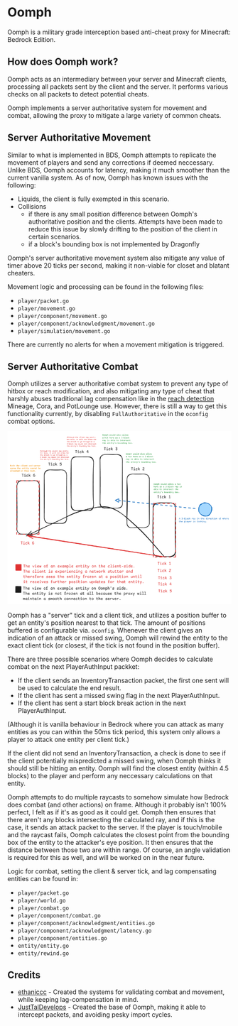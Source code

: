 # Oomph
Oomph is a military grade interception based anti-cheat proxy for Minecraft: Bedrock Edition.

## How does Oomph work?
Oomph acts as an intermediary between your server and Minecraft clients, processing all packets sent by the client and the server. It performs various checks on all packets to detect potential cheats.

Oomph implements a server authoritative system for movement and combat, allowing the proxy to mitigate a large variety of common cheats.

## Server Authoritative Movement
Similar to what is implemented in BDS, Oomph attempts to replicate the movement of players and send any corrections if deemed neccessary. Unlike BDS, Oomph accounts for latency, making it much smoother than the current vanilla system. As of now, Oomph has known issues with the following:
* Liquids, the client is fully exempted in this scenario.
* Collisions
    - if there is any small position difference between Oomph's authoritative position and the clients. Attempts have been made to reduce this issue by slowly drifting to the position of the client in certain scenarios.
    - if a block's bounding box is not implemented by Dragonfly

Oomph's server authoritative movement system also mitigate any value of timer above 20 ticks per second, making it non-viable for closet and blatant cheaters.

Movement logic and processing can be found in the following files:
* `player/packet.go`
* `player/movement.go`
* `player/component/movement.go`
* `player/component/acknowledgment/movement.go`
* `player/simulation/movement.go`

There are currently no alerts for when a movement mitigation is triggered.

## Server Authoritative Combat
Oomph utilizes a server authoritative combat system to prevent any type of hitbox or reach modification, and also mitigating any type of cheat that harshly abuses traditional lag compensation like in the [reach detection](https://github.com/oomph-ac/oomph/commit/de222dfa27721f42c7497002fbd172c9bbcbb26b) Mineage, Cora, and PotLounge use. However, there is still a way to get this functionality currently, by disabling `FullAuthoritative` in the `oconfig` combat options.

![](assets/combat_system_basic.png)

Oomph has a "server" tick and a client tick, and utilizes a position buffer to get an entity's position nearest to that tick. The amount of positions buffered is configurable via. `oconfig`. Whenever the client gives an indication of an attack or missed swing, Oomph will rewind the entity to the exact client tick (or closest, if the tick is not found in the position buffer). 

There are three possible scenarios where Oomph decides to calculate combat on the next PlayerAuthInput packket:
* If the client sends an InventoryTransaction packet, the first one sent will be used to calculate the end result.
* If the client has sent a missed swing flag in the next PlayerAuthInput.
* If the client has sent a start block break action in the next PlayerAuthInput.

(Although it is vanilla behaviour in Bedrock where you can attack as many entities as you can within the 50ms tick period, this system only allows a player to attack one entity per client tick.)

If the client did not send an InventoryTransaction, a check is done to see if the client potentially mispredicted a missed swing, when Oomph thinks it should still be hitting an entity. Oomph will find the closest entity (within 4.5 blocks) to the player and perform any neccessary calculations on that entity.

Oomph attempts to do multiple raycasts to somehow simulate how Bedrock does combat (and other actions) on frame. Although it probably isn't 100% perfect, I felt as if it's as good as it could get. Oomph then ensures that there aren't any blocks intersecting the calculated ray, and if this is the case, it sends an attack packet to the server. If the player is touch/mobile and the raycast fails, Oomph calculates the closest point from the bounding box of the entity to the attacker's eye position. It then ensures that the distance between those two are within range. Of course, an angle validation is required for this as well, and will be worked on in the near future.

Logic for combat, setting the client & server tick, and lag compensating entities can be found in:
* `player/packet.go`
* `player/world.go`
* `player/combat.go`
* `player/component/combat.go`
* `player/component/acknowledgment/entities.go`
* `player/component/acknowledgment/latency.go`
* `player/component/entities.go`
* `entity/entity.go`
* `entity/rewind.go`

## Credits
* [ethaniccc](https://www.github.com/ethaniccc) - Created the systems for validating combat and movement, while keeping lag-compensation in mind.
* [JustTalDevelops](https://github.com/JustTalDevelops) - Created the base of Oomph, making it able to intercept packets, and avoiding pesky import cycles.


